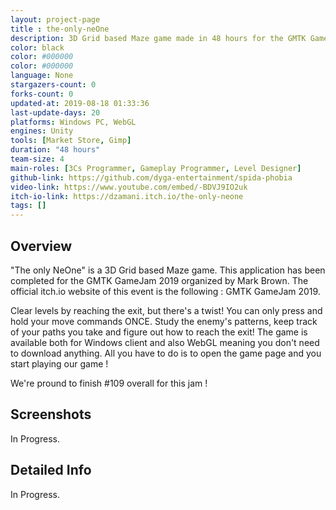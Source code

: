 ```yaml
---
layout: project-page
title : the-only-neOne
description: 3D Grid based Maze game made in 48 hours for the GMTK GameJam 2019
color: black
color: #000000
color: #000000
language: None
stargazers-count: 0
forks-count: 0
updated-at: 2019-08-18 01:33:36
last-update-days: 20
platforms: Windows PC, WebGL
engines: Unity
tools: [Market Store, Gimp]
duration: "48 hours"
team-size: 4
main-roles: [3Cs Programmer, Gameplay Programmer, Level Designer]
github-link: https://github.com/dyga-entertainment/spida-phobia
video-link: https://www.youtube.com/embed/-BDVJ9IO2uk
itch-io-link: https://dzamani.itch.io/the-only-neone
tags: []
---
```

<!---
Gregoire Boiron <gregoire.boiron@gmail.com>
Copyright (c) 2018 Gregoire Boiron  All Rights Reserved.
--->

Overview
--------------------
"The only NeOne" is a 3D Grid based Maze game. This application has been completed for the GMTK GameJam 2019 organized by Mark Brown. The official itch.io website of this event is the following : GMTK GameJam 2019.

Clear levels by reaching the exit, but there's a twist! You can only press and hold your move commands ONCE. Study the enemy's patterns, keep track of your paths you take and figure out how to reach the exit! The game is available both for Windows client and also WebGL meaning you don't need to download anything. All you have to do is to open the game page and you start playing our game !

We're pround to finish #109 overall for this jam !

Screenshots
--------------------
In Progress.

Detailed Info
--------------------
In Progress.
